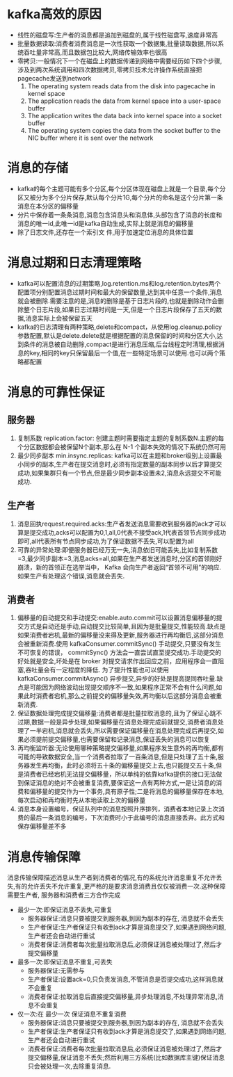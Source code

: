# kafka高效的原因
+ 线性的磁盘写:生产者的消息都是追加到磁盘的,属于线性磁盘写,速度非常高
+ 批量数据读取:消费者消费消息是一次性获取一个数据集,批量读取数据,所以系统吞吐量非常高,而且数据包比较大,网络传输效率也很高
+ 零拷贝:一般情况下一个在磁盘上的数据传递到网络中需要经历如下四个步骤,涉及到两次系统调用和四次数据拷贝,零拷贝技术允许操作系统直接把pagecache发送到network
    1. The operating system reads data from the disk into pagecache in kernel space
    2. The application reads the data from kernel space into a user-space buffer
    3. The application writes the data back into kernel space into a socket buffer
    4. The operating system copies the data from the socket buffer to the NIC buffer where it is sent over the network

# 消息的存储
+ kafka的每个主题可能有多个分区,每个分区体现在磁盘上就是一个目录,每个分区又被分为多个分片保存,默认每个分片1G,每个分片的命名是这个分片第一条消息在本分区的偏移量
+ 分片中保存着一条条消息,消息包含消息头和消息体,头部包含了消息的长度和消息的唯一id,此唯一id是kafka自动生成,实际上就是消息的偏移量
+ 除了日志文件,还存在一个索引文 件,用于加速定位消息的具体位置

# 消息过期和日志清理策略
+ kafka可以配置消息的过期策略,log.retention.ms和log.retention.bytes两个配置项分别配置消息过期时间和最大的保留数量,达到其中任意一个条件,消息就会被删除.需要注意的是,消息的删除是基于日志片段的,也就是删除动作会删除整个日志片段,如果日志过期时间是一天,但是一个日志片段保存了五天的数据,消息实际上会被保留五天
+ kafka的日志清理有两种策略,delete和compact，从使用log.cleanup.policy 参数配置,默认是delete.delete就是根据配置的消息保留的时间和分区大小,达到条件的消息被自动删除,compact是进行消息压缩,后台线程定时清理,根据消息的key,相同的key只保留最后一个值,在一些特定场景可以使用.也可以两个策略都配置

# 消息的可靠性保证
## 服务器
1. 复制系数 replication.factor: 创建主题时需要指定主题的复制系数N.主题的每个分区数据都会被保留N个副本,那么在 N-1 个副本失效的情况下系统仍然可用
2. 最少同步副本 min.insync.replicas: kafka可以在主题和broker级别上设置最小同步的副本,生产者在提交消息时,必须有指定数量的副本同步以后才算提交成功,如果集群只有一个节点,但是最少同步副本设置未2,消息永远提交不可能成功.

## 生产者
1. 消息回执request.required.acks:生产者发送消息需要收到服务器的ack才可以算是提交成功,acks可以配置为0,1,all,0代表不接受ack,1代表首领节点同步成功即可,all代表所有节点同步成功,为了保证数据不丢失,可以配置为all
2. 可靠的异常处理:即便服务器已经万无一失,消息依旧可能丢失,比如复制系数=3,最少同步副本=3,消息acks=all,如果在生产者发送消息时,分区的首领刚好崩溃，新的首领正在选举当中， Kafka 会向生产者返回“首领不可用”的响应.如果生产有处理这个错误,消息就会丢失.

## 消费者
1. 偏移量的自动提交和手动提交:enable.auto.commit可以设置消息偏移量的提交方式是自动还是手动,自动提交比较简单,且因为是批量提交,性能较高.缺点是如果消费者宕机,最新的偏移量没来得及更新,服务器进行再均衡后,这部分消息会被重新消费.使用  kafkaConsumer.commitSync() 手动提交,只要没有发生不可恢复的错误， commitSync() 方法会一直尝试直至提交成功.手动提交的好处就是安全,坏处是在 broker 对提交请求作出回应之前，应用程序会一直阻塞,吞吐量会有一定程度的降低. 为了提升性能也可以使用 kafkaConsumer.commitAsync() 异步提交,异步的好处是提高提同吞吐量.缺点是可能因为网络波动出现提交顺序不一致,如果程序正常不会有什么问题,如果此时消费者宕机,那么之前提交的偏移量失效,再均衡以后这部分消息会被重新消费.
2. 保证数据处理完成提交偏移量:消费者都是批量拉取消息的,且为了保证心跳不过期,数据一般是异步处理,如果偏移量在消息处理完成前就提交,消费者消息处理了一半宕机,消息就会丢失,所以需要保证偏移量在消息处理完成后再提交,如果必须提前提交偏移量,也需要保留和记录消息,保证丢失的消息可以恢复
3. 再均衡监听器:无论使用哪种策略提交偏移量,如果程序发生意外的再均衡,都有可能的导致数据安全,当一个消费者拉取了一百条消息,但是只处理了五十条,服务器发生再均衡，此时必须将五十条的偏移量提交上去,也只能提交五十条,但是消费者已经宕机无法提交偏移量，所以单纯的依靠kafka提供的接口无法做到保证消息的绝对不会被重复消费,要保证这一点有两种方式,一是让消息的消费和偏移量的提交作为一个事务,具有原子性;二是将消息的偏移量保存在本地,每次启动和再均衡时先从本地读取上次的偏移量
4. 消息本身设置编号，保证队列中的消息按照升序排列，消费者本地记录上次消费的最后一条消息的编号，下次消费时小于此编号的消息直接丢弃。此方式和保存偏移量差不多


# 消息传输保障
消息传输保障描述消息从生产者到消费者的情况,有的系统允许消息重复不允许丢失,有的允许丢失不允许重复,更严格的是要求消息消费且仅仅被消费一次.这种保障需要生产者, 服务器和消费者三方合作完成
+ 最少一次:即保证消息不丢失,可重复
    - 服务器保证:消息只要被提交到服务器,到因为副本的存在, 消息就不会丢失
    - 生产者保证:生产者保证只有收到ack才算是消息提交了,如果遇到网络问题,生产者还会自动进行重试
    - 消费者保证:消费者每次批量拉取消息后,必须保证消息被处理过了,然后才提交偏移量
+ 最多一次:即保证消息不重复,可丢失
    - 服务器保证:无需参与
    - 生产者保证:设置ack=0,只负责发消息,不管消息是否提交成功,这样消息就不会重复
    - 消费者保证:拉取消息后直接提交偏移量,异步处理消息,不处理异常消息,消息不会重复
+ 仅一次:在 最少一次 保证消息不重复消费
    - 服务器保证:消息只要被提交到服务器,到因为副本的存在, 消息就不会丢失
    - 生产者保证:生产者保证只有收到ack才算是消息提交了,如果遇到网络问题,生产者还会自动进行重试
    - 消费者保证:消费者每次批量拉取消息后,必须保证消息被处理过了,然后才提交偏移量,保证消息不丢失;然后利用三方系统(比如数据库主键)保证消息只会被处理一次,去除重复消息.
